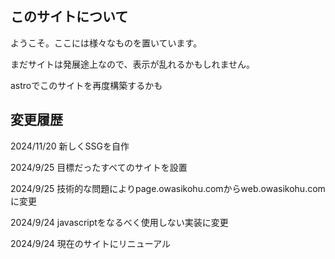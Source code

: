 ## このサイトについて
ようこそ。ここには様々なものを置いています。

まだサイトは発展途上なので、表示が乱れるかもしれません。

astroでこのサイトを再度構築するかも

## 変更履歴
2024/11/20 新しくSSGを自作

2024/9/25 目標だったすべてのサイトを設置

2024/9/25 技術的な問題によりpage.owasikohu.comからweb.owasikohu.comに変更

2024/9/24 javascriptをなるべく使用しない実装に変更

2024/9/24 現在のサイトにリニューアル


